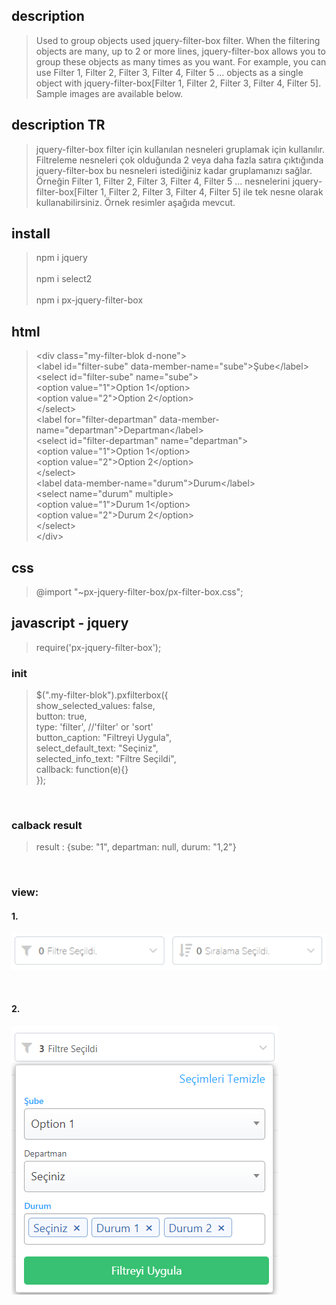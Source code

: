 ## description
>Used to group objects used jquery-filter-box filter. When the filtering objects are many, up to 2 or more lines, jquery-filter-box allows you to group these objects as many times as you want. For example, you can use Filter 1, Filter 2, Filter 3, Filter 4, Filter 5 ... objects as a single object with jquery-filter-box[Filter 1, Filter 2, Filter 3, Filter 4, Filter 5]. Sample images are available below.

## description TR
>jquery-filter-box filter için kullanılan nesneleri gruplamak için kullanılır.  Filtreleme nesneleri çok olduğunda 2 veya daha fazla satıra çıktığında jquery-filter-box bu nesneleri istediğiniz kadar gruplamanızı sağlar. Örneğin Filter 1, Filter 2, Filter 3, Filter 4, Filter 5 ... nesnelerini jquery-filter-box[Filter 1, Filter 2, Filter 3, Filter 4, Filter 5] ile tek nesne olarak kullanabilirsiniz. Örnek resimler aşağıda mevcut.

## install
> npm i jquery <br><br>
> npm i select2 <br><br>
> npm i px-jquery-filter-box


## html
> \<div class="my-filter-blok d-none"\><br>
>        \<label id="filter-sube" data-member-name="sube"\>Şube\</label\> <br>
>        \<select id="filter-sube" name="sube"\> <br>
>            \<option value="1"\>Option 1\</option\> <br>
>            \<option value="2"\>Option 2\</option\> <br>
>        \</select\> <br>
>        \<label for="filter-departman" data-member-name="departman"\>Departman\</label\> <br>
>        \<select id="filter-departman" name="departman"\> <br>
>            \<option value="1"\>Option 1\</option\> <br>
>            \<option value="2"\>Option 2\</option\> <br>
>        \</select\> <br>
>        \<label data-member-name="durum"\>Durum\</label\> <br>
>        \<select name="durum" multiple\> <br>
>            \<option value="1"\>Durum 1\</option\> <br>
>            \<option value="2"\>Durum 2\</option\> <br>
>        \</select\> <br>
>    \</div\> <br>

## css
> @import "~px-jquery-filter-box/px-filter-box.css";

## javascript - jquery
> require('px-jquery-filter-box');


### init
> $(".my-filter-blok").pxfilterbox({ <br>
>            show_selected_values: false,<br>
>            button: true,<br>
>            type: 'filter', //'filter' or 'sort'<br>
>            button_caption: "Filtreyi Uygula",<br>
>            select_default_text: "Seçiniz",<br>
>            selected_info_text: "Filtre Seçildi",<br>
>            callback: function(e){}<br>
>        });<br>
<br>

### calback result
>   result : {sube: "1", departman: null, durum: "1,2"}

<br>

### view:
#### 1.
![alt text](https://raw.githubusercontent.com/PiriAykut/px-filter-box/master/screenshots/Screenshot_1.png)

<br>

#### 2.
![alt text](https://raw.githubusercontent.com/PiriAykut/px-filter-box/master/screenshots/Screenshot_2.png)

<br>


